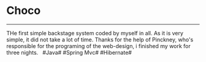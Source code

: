 # Choco
***

THe first simple backstage system coded by myself in all. As it is very simple, it did not take a lot of time. Thanks for the help of Pinckney, who's responsible for the programing of the web-design, i finished my work for three nights.  
#Java# #Spring Mvc# #Hibernate#
